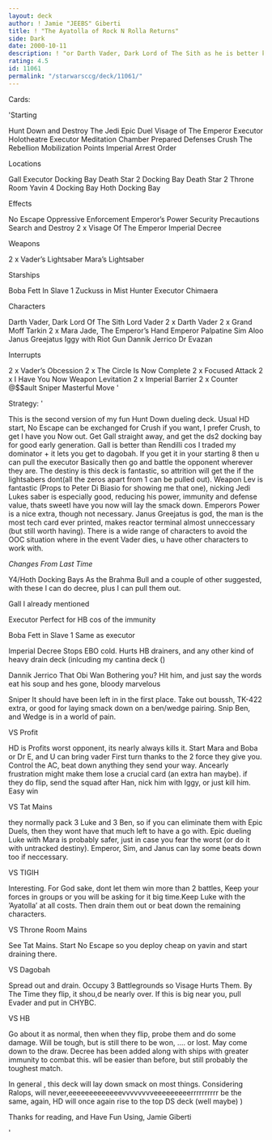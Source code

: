 ```yaml
---
layout: deck
author: ! Jamie "JEEBS" Giberti
title: ! "The Ayatolla of Rock N Rolla Returns"
side: Dark
date: 2000-10-11
description: ! "or Darth Vader, Dark Lord of The Sith as he is better known"
rating: 4.5
id: 11061
permalink: "/starwarsccg/deck/11061/"
---
```

Cards: 

'Starting

Hunt Down and Destroy The Jedi
Epic Duel
Visage of The Emperor
Executor Holotheatre
Executor Meditation Chamber
Prepared Defenses
Crush The Rebellion
Mobilization Points
Imperial Arrest Order 

Locations

Gall
Executor Docking Bay
Death Star 2 Docking Bay
Death Star 2 Throne Room
Yavin 4 Docking Bay
Hoth Docking Bay 

Effects

No Escape
Oppressive Enforcement
Emperor’s Power
Security Precautions
Search and Destroy
2 x Visage Of The Emperor
Imperial Decree 

Weapons

2 x Vader’s Lightsaber
Mara’s Lightsaber 

Starships

Boba Fett In Slave 1
Zuckuss in Mist Hunter
Executor
Chimaera 

Characters

Darth Vader, Dark Lord Of The Sith
Lord Vader
2 x Darth Vader
2 x Grand Moff Tarkin
2 x Mara Jade, The Emperor’s Hand
Emperor Palpatine
Sim Aloo
Janus Greejatus
Iggy with Riot Gun
Dannik Jerrico
Dr Evazan 

Interrupts

2 x Vader’s Obcession
2 x The Circle Is Now Complete
2 x Focused Attack
2 x I Have You Now
Weapon Levitation
2 x Imperial Barrier
2 x Counter @$$ault
Sniper
Masterful Move 
'

Strategy: '

This is the second version of my fun Hunt Down dueling deck. Usual HD start, No Escape can be exchanged for Crush if you want, I prefer Crush, to get I have you Now out. Get Gall straight away, and get the ds2 docking bay for good early generation. Gall is better than Rendilli cos I traded my dominator + it lets you get to dagobah. If you get it in your starting 8 then u can pull the executor Basically then go and battle the opponent wherever they are. The destiny is this deck is fantastic, so attrition will get the if the lightsabers dont(all the zeros apart from 1 can be pulled out). Weapon Lev is fantastic (Props to Peter Di Biasio for showing me that one), nicking Jedi Lukes saber is especially good, reducing his power, immunity and defense value, thats sweetI have you now will lay the smack down. Emperors Power is a nice extra, though not necessary. Janus Greejatus is god, the man is the most tech card ever printed, makes reactor terminal almost unneccessary (but still worth having). There is a wide range of characters to avoid the OOC situation where in the event Vader dies, u have other characters to work with.

*Changes From Last Time*

Y4/Hoth Docking Bays
As the Brahma Bull and a couple of other suggested, with these I can do decree, plus I can pull them out.

Gall I already mentioned

Executor
Perfect for HB cos of the immunity

Boba Fett in Slave 1
Same as executor

Imperial Decree
Stops EBO cold. Hurts HB drainers, and any other kind of heavy drain deck (inlcuding my cantina deck ()

Dannik Jerrico
That Obi Wan Bothering you? Hit him, and just say the words eat his soup and hes gone, bloody marvelous

Sniper It should have been left in in the first place. Take out boussh, TK-422 extra, or good for laying smack down on a ben/wedge pairing. Snip Ben, and Wedge is in a world of pain.


VS Profit

HD is Profits worst opponent, its nearly always kills it. Start Mara and Boba or Dr E, and U can bring vader First turn thanks to the 2 force they give you. Control the AC, beat down anything they send your way. Ancearly frustration might make them lose a crucial card (an extra han maybe). if they do flip, send the squad after Han, nick him with Iggy, or just kill him. Easy win

VS Tat Mains

they normally pack 3 Luke and 3 Ben, so if you can eliminate them with Epic Duels, then they wont have that much left to have a go with. Epic dueling Luke with Mara is probably safer, just in case you fear the worst (or do it with untracked destiny). Emperor, Sim, and Janus can lay some beats down too if neccessary.

VS TIGIH

Interesting. For God sake, dont let them win more than 2 battles, Keep your forces in groups or you will be asking for it big time.Keep Luke with the ’Ayatolla’ at all costs. Then drain them out or beat down the remaining characters.

VS Throne Room Mains

See Tat Mains. Start No Escape so you deploy cheap on yavin and start draining there.

VS Dagobah

Spread out and drain. Occupy 3 Battlegrounds so Visage Hurts Them. By The Time they flip, it shou,d be nearly over. If this is big near you, pull Evader and put in CHYBC.

VS HB

Go about it as normal, then when they flip, probe them and do some damage. Will be tough, but is still there to be won, .... or lost. May come down to the draw.  Decree has been added along with ships with greater immunity to combat this. wll be easier than before, but still probably the toughest match.

In general , this deck will lay down smack on most things. Considering Ralops, will never,eeeeeeeeeeeeevvvvvvvveeeeeeeeerrrrrrrrrr be the same, again, HD will once again rise to the top DS deck (well maybe) )


Thanks for reading, and Have Fun Using, Jamie Giberti

'
